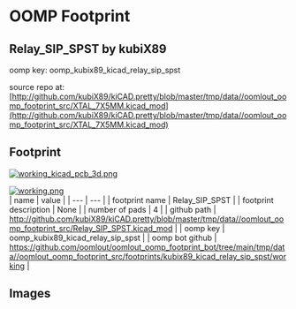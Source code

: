# OOMP Footprint  
## Relay_SIP_SPST  by kubiX89  
  
oomp key: oomp_kubix89_kicad_relay_sip_spst  
  
source repo at: [http://github.com/kubiX89/kiCAD.pretty/blob/master/tmp/data//oomlout_oomp_footprint_src/XTAL_7X5MM.kicad_mod](http://github.com/kubiX89/kiCAD.pretty/blob/master/tmp/data//oomlout_oomp_footprint_src/XTAL_7X5MM.kicad_mod)  
## Footprint  
  
[![working_kicad_pcb_3d.png](working_kicad_pcb_3d_600.png)](working_kicad_pcb_3d.png)  
  
[![working.png](working_600.png)](working.png)  
| name | value | 
| --- | --- | 
| footprint name | Relay_SIP_SPST | 
| footprint description | None | 
| number of pads | 4 | 
| github path | http://github.com/kubiX89/kiCAD.pretty/blob/master/tmp/data//oomlout_oomp_footprint_src/Relay_SIP_SPST.kicad_mod | 
| oomp key | oomp_kubix89_kicad_relay_sip_spst | 
| oomp bot github | https://github.com/oomlout/oomlout_oomp_footprint_bot/tree/main/tmp/data//oomlout_oomp_footprint_src/footprints/kubix89_kicad_relay_sip_spst/working | 
## Images  
